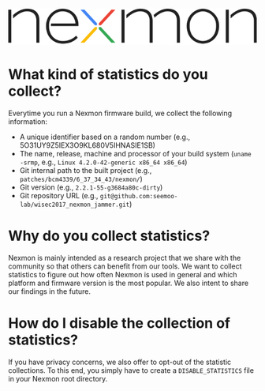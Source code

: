 ![NexMon logo](https://github.com/seemoo-lab/nexmon/raw/master/gfx/nexmon.png)

# What kind of statistics do you collect?

Everytime you run a Nexmon firmware build, we collect the following information:
* A unique identifier based on a random number (e.g., 5O31UY9Z5IEX3O9KL680V5IHNASIE1SB)
* The name, release, machine and processor of your build system (`uname -srmp`, e.g., `Linux 4.2.0-42-generic x86_64 x86_64`)
* Git internal path to the built project (e.g., `patches/bcm4339/6_37_34_43/nexmon/`)
* Git version (e.g., `2.2.1-55-g3684a80c-dirty`)
* Git repository URL (e.g., `git@github.com:seemoo-lab/wisec2017_nexmon_jammer.git`)

# Why do you collect statistics?

Nexmon is mainly intended as a research project that we share with the community so that others can benefit from our tools.
We want to collect statistics to figure out how often Nexmon is used in general and which platform and firmware version is the most popular.
We also intent to share our findings in the future.

# How do I disable the collection of statistics?

If you have privacy concerns, we also offer to opt-out of the statistic collections. To this end, you simply have to create a `DISABLE_STATISTICS` file in your Nexmon root directory.
